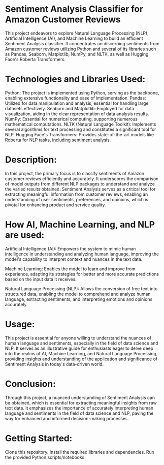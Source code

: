 
# Sentiment Analysis Classifier for Amazon Customer Reviews
This project endeavors to explore Natural Language Processing (NLP), Artificial Intelligence (AI), and Machine Learning to build an efficient Sentiment Analysis classifier. It concentrates on discerning sentiments from Amazon customer reviews utilizing Python and several of its libraries such as Pandas, Seaborn, Matplotlib, NumPy, and NLTK, as well as Hugging Face's Roberta Transformers.

# Technologies and Libraries Used:
Python: The project is implemented using Python, serving as the backbone, enabling extensive functionality and ease of implementation.
Pandas: Utilized for data manipulation and analysis, essential for handling large datasets effectively.
Seaborn and Matplotlib: Employed for data visualization, aiding in the clear representation of data analysis results.
NumPy: Essential for numerical computing, supporting numerous mathematical computations.
NLTK (Natural Language Toolkit): Implements several algorithms for text processing and constitutes a significant tool for NLP.
Hugging Face's Transformers: Provides state-of-the-art models like Roberta for NLP tasks, including sentiment analysis.

# Description:
In this project, the primary focus is to classify sentiments of Amazon customer reviews efficiently and accurately. It underscores the comparison of model outputs from different NLP packages to understand and analyze the varied results obtained. Sentiment Analysis serves as a critical tool for extracting meaningful information from customer reviews, enabling an understanding of user sentiments, preferences, and opinions, which is pivotal for enhancing product and service quality.

# How AI, Machine Learning, and NLP are used:
Artificial Intelligence (AI): Empowers the system to mimic human intelligence in understanding and analyzing human language, improving the model's capability to interpret context and nuances in the text data.

Machine Learning: Enables the model to learn and improve from experience, adapting its strategies for better and more accurate predictions based on the input data it receives.

Natural Language Processing (NLP): Allows the conversion of free text into structured data, enabling the model to comprehend and analyze human language, extracting sentiments, and interpreting emotions and opinions accurately.

# Usage:
This project is essential for anyone willing to understand the nuances of human language and sentiments, especially in the field of data science and NLP. It serves as an illustrative guide for enthusiasts eager to delve deep into the realms of AI, Machine Learning, and Natural Language Processing, providing insights and understanding of the application and significance of Sentiment Analysis in today's data-driven world.

# Conclusion:
Through this project, a nuanced understanding of Sentiment Analysis can be obtained, which is essential for extracting meaningful insights from raw text data. It emphasizes the importance of accurately interpreting human language and sentiments in the field of data science and NLP, paving the way for enhanced and informed decision-making processes.

# Getting Started:
Clone this repository.
Install the required libraries and dependencies.
Run the provided Python scripts/notebooks.

